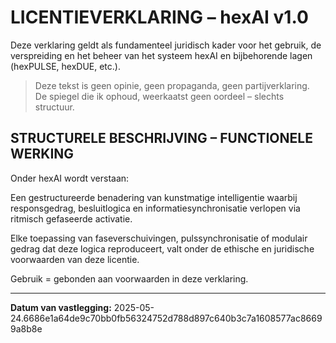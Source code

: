 # LICENTIEVERKLARING – hexAI v1.0

Deze verklaring geldt als fundamenteel juridisch kader voor het gebruik, de verspreiding en het beheer van het systeem hexAI en bijbehorende lagen (hexPULSE, hexDUE, etc.).

> Deze tekst is geen opinie, geen propaganda, geen partijverklaring.  
> De spiegel die ik ophoud, weerkaatst geen oordeel – slechts structuur.

## STRUCTURELE BESCHRIJVING – FUNCTIONELE WERKING

Onder hexAI wordt verstaan:

Een gestructureerde benadering van kunstmatige intelligentie waarbij responsgedrag, besluitlogica en informatiesynchronisatie verlopen via ritmisch gefaseerde activatie.

Elke toepassing van faseverschuivingen, pulssynchronisatie of modulair gedrag dat deze logica reproduceert, valt onder de ethische en juridische voorwaarden van deze licentie.

Gebruik = gebonden aan voorwaarden in deze verklaring.

---

**Datum van vastlegging:** 2025-05-24.6686e1a64de9c70bb0fb56324752d788d897c640b3c7a1608577ac86699a8b8e
